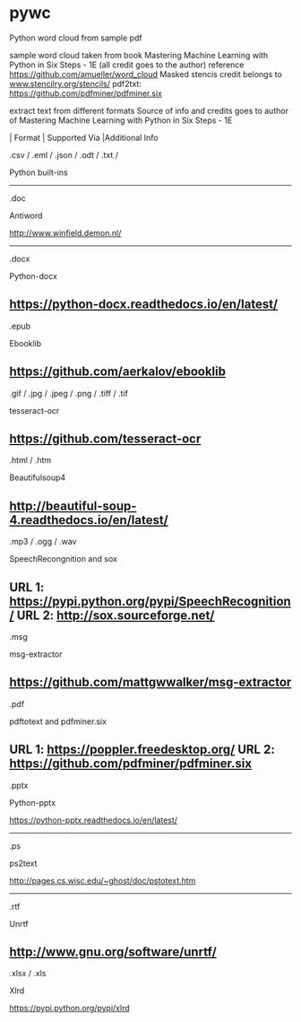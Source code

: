 # pywc
Python word cloud from sample pdf


sample word cloud taken from book Mastering Machine Learning with Python in Six Steps - 1E (all credit goes to the author)
reference https://github.com/amueller/word_cloud
Masked stencis credit belongs to www.stencilry.org/stencils/
pdf2txt: https://github.com/pdfminer/pdfminer.six

extract text from different formats 
Source of info and credits goes to author of Mastering Machine Learning with Python in Six Steps - 1E

| Format | Supported Via |Additional Info

.csv / .eml / .json / .odt / .txt /
	
Python built-ins
	 
	 
---------------------------------------------	 
.doc
	
Antiword
	
http://www.winfield.demon.nl/

---------------------------------------------
.docx
	
Python-docx
	
https://python-docx.readthedocs.io/en/latest/
---------------------------------------------
.epub
	
Ebooklib
	
https://github.com/aerkalov/ebooklib
---------------------------------------------
.gif / .jpg / .jpeg / .png / .tiff / .tif
	
tesseract-ocr
	
https://github.com/tesseract-ocr
---------------------------------------------
.html / .htm
	
Beautifulsoup4
	
http://beautiful-soup-4.readthedocs.io/en/latest/
---------------------------------------------
.mp3 / .ogg / .wav
	
SpeechRecongnition and sox
	
URL 1: https://pypi.python.org/pypi/SpeechRecognition/
URL 2: http://sox.sourceforge.net/
---------------------------------------------
.msg
	
msg-extractor
	
https://github.com/mattgwwalker/msg-extractor
---------------------------------------------
.pdf
	
pdftotext and pdfminer.six
	
URL 1: https://poppler.freedesktop.org/
URL 2: https://github.com/pdfminer/pdfminer.six
---------------------------------------------
.pptx
	
Python-pptx
	
https://python-pptx.readthedocs.io/en/latest/

---------------------------------------------
.ps
	
ps2text
	
http://pages.cs.wisc.edu/~ghost/doc/pstotext.htm

---------------------------------------------
.rtf
	
Unrtf
	
http://www.gnu.org/software/unrtf/
---------------------------------------------

.xlsx / .xls
	
Xlrd
	
https://pypi.python.org/pypi/xlrd 
